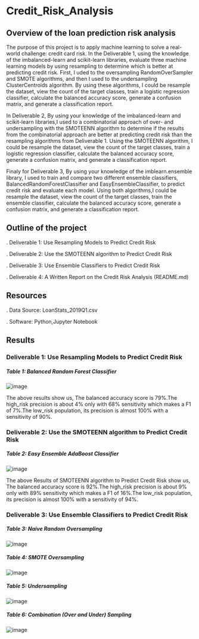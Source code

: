 # Credit_Risk_Analysis

## Overview of the loan prediction risk analysis

The purpose of this project is to apply machine learning to solve a real-world challenge: credit card risk. In the Deliverable 1, using the knowledge of the imbalanced-learn and scikit-learn libraries, evaluate three machine learning models by using resampling to determine which is better at predicting credit risk. First, I uded to the oversampling RandomOverSampler and SMOTE algorithms, and then I used to the undersampling ClusterCentroids algorithm. By using these algorithms, I could be resample the dataset, view the count of the target classes, train a logistic regression classifier, calculate the balanced accuracy score, generate a confusion matrix, and generate a classification report.

In Deliverable 2, By using your knowledge of the imbalanced-learn and scikit-learn libraries,I used to a combinatorial approach of over- and undersampling with the SMOTEENN algorithm to determine if the results from the combinatorial approach are better at predicting credit risk than the resampling algorithms from Deliverable 1. Using the SMOTEENN algorithm, I could be resample the dataset, view the count of the target classes, train a logistic regression classifier, calculate the balanced accuracy score, generate a confusion matrix, and generate a classification report.

Finaly for Deliverable 3, By using your knowledge of the imblearn.ensemble library, I used to train and compare two different ensemble classifiers, BalancedRandomForestClassifier and EasyEnsembleClassifier, to predict credit risk and evaluate each model. Using both algorithms,I could be resample the dataset, view the count of the target classes, train the ensemble classifier, calculate the balanced accuracy score, generate a confusion matrix, and generate a classification report.

## Outline of the project

  . Deliverable 1: Use Resampling Models to Predict Credit Risk
  
  . Deliverable 2: Use the SMOTEENN algorithm to Predict Credit Risk
  
  . Deliverable 3: Use Ensemble Classifiers to Predict Credit Risk
  
  . Deliverable 4: A Written Report on the Credit Risk Analysis (README.md)
  
 ## Resources
 
  . Data Source: LoanStats_2019Q1.csv
  
  . Software: Python,Jupyter Notebook 
  
 ## Results
 
 ### Deliverable 1: Use Resampling Models to Predict Credit Risk
 
 ##### Table 1: Balanced Random Forest Classifier
 
 ![image](https://user-images.githubusercontent.com/80365882/125183263-f92bb780-e1c9-11eb-95e2-5a66c52b7930.png)

 The above results show us, The balanced accuracy score is 79%.The high_risk precision is about 4% only with 68% sensitivity which makes a F1 of 7%.The low_risk population, its precision is almost 100% with a sensitivity of 90%.
 
  ### Deliverable 2: Use the SMOTEENN algorithm to Predict Credit Risk
  
  ##### Table 2: Easy Ensemble AdaBoost Classifier
  
 ![image](https://user-images.githubusercontent.com/80365882/125183271-09dc2d80-e1ca-11eb-86fc-200bc2db9d42.png)

The above Results of SMOTEENN algorithm to Predict Credit Risk show us, The balanced accuracy score is 92%.The high_risk precision is about 9% only with 89% sensitivity which makes a F1 of 16%.The low_risk population, its precision is almost 100% with a sensitivity of 94%.
 

### Deliverable 3: Use Ensemble Classifiers to Predict Credit Risk
 
 
 ##### Table 3: Naive Random Oversampling
 
![image](https://user-images.githubusercontent.com/80365882/125183304-62abc600-e1ca-11eb-802d-d5745b32aed2.png)
 
 
 ##### Table 4: SMOTE Oversampling
  
![image](https://user-images.githubusercontent.com/80365882/125183311-70614b80-e1ca-11eb-8f31-812160033e43.png)

 ##### Table 5: Undersampling
 
![image](https://user-images.githubusercontent.com/80365882/125183315-7c4d0d80-e1ca-11eb-8b39-598f57880c46.png)
 
  ##### Table 6: Combination (Over and Under) Sampling
  
![image](https://user-images.githubusercontent.com/80365882/125183323-8838cf80-e1ca-11eb-84ba-88bb81ce0561.png)

 
 
